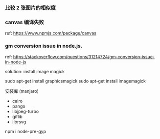### 比较 2 张图片的相似度

### canvas 编译失败
ref: https://www.npmjs.com/package/canvas

### gm conversion issue in node.js. 
ref: https://stackoverflow.com/questions/31214724/gm-conversion-issue-in-node-js

solution: install image magick

sudo apt-get install graphicsmagick
sudo apt-get install imagemagick

安装库 (manjaro)
- cairo
- pango
- libjpeg-turbo
- giflib
- librsvg


npm i node-pre-gyp
